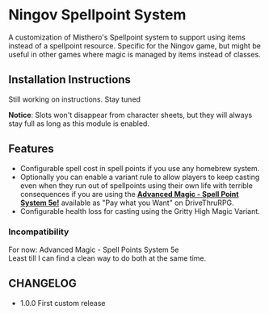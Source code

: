 # Ningov Spellpoint System
A customization of Misthero's Spellpoint system to support using items instead of a spellpoint resource.  Specific for the Ningov game, but might be useful in other
games where magic is managed by items instead of classes.
 
## Installation Instructions
Still working on instructions. Stay tuned

**Notice**: Slots won't disappear from character sheets, but they will always stay full as long as this module is enabled.

## Features
- Configurable spell cost in spell points if you use any homebrew system.
- Optionally you can enable a variant rule to allow players to keep casting even when they run out of spellpoints using their own life with terrible consequences if you are using the **[Advanced Magic - Spell Point System 5e!](https://www.drivethrurpg.com/product/272967/Advanced-Magic--Spell-Points-System-5e)** available as "Pay what you Want" on DriveThruRPG.
- Configurable health loss for casting using the Gritty High Magic Variant.

### Incompatibility
For now: Advanced Magic - Spell Points System 5e  
Least till I can find a clean way to do both at the same time.

## CHANGELOG

- 1.0.0 First custom release
